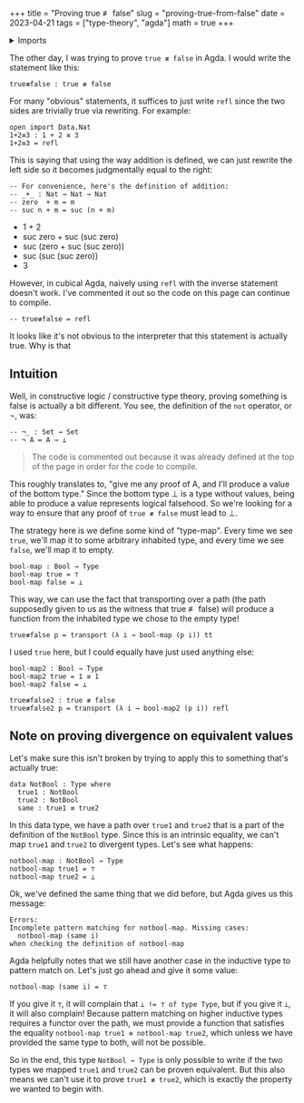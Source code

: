 +++
title = "Proving true ≢ false"
slug = "proving-true-from-false"
date = 2023-04-21
tags = ["type-theory", "agda"]
math = true
+++

<details>
<summary>Imports</summary>

These are some imports that are required for code on this page to work properly.

```agda
{-# OPTIONS --cubical #-}

open import Cubical.Foundations.Prelude
open import Data.Bool
open import Data.Unit
open import Data.Empty

¬_ : Set → Set
¬ A = A → ⊥

infix 4 _≢_
_≢_ : ∀ {A : Set} → A → A → Set
x ≢ y  =  ¬ (x ≡ y)
```
</details>

The other day, I was trying to prove `true ≢ false` in Agda. I would write the
statement like this:

```
true≢false : true ≢ false
```

For many "obvious" statements, it suffices to just write `refl` since the two
sides are trivially true via rewriting. For example:

```
open import Data.Nat
1+2≡3 : 1 + 2 ≡ 3
1+2≡3 = refl
```

This is saying that using the way addition is defined, we can just rewrite the
left side so it becomes judgmentally equal to the right:

```
-- For convenience, here's the definition of addition:
-- _+_ : Nat → Nat → Nat
-- zero  + m = m
-- suc n + m = suc (n + m)
```

- 1 + 2
- suc zero + suc (suc zero)
- suc (zero + suc (suc zero))
- suc (suc (suc zero))
- 3

However, in cubical Agda, naively using `refl` with the inverse statement
doesn't work. I've commented it out so the code on this page can continue to
compile.

```
-- true≢false = refl
```

It looks like it's not obvious to the interpreter that this statement is
actually true. Why is that

## Intuition

Well, in constructive logic / constructive type theory, proving something is
false is actually a bit different. You see, the definition of the `not`
operator, or $\neg$, was:

```
-- ¬_ : Set → Set
-- ¬ A = A → ⊥
```

> The code is commented out because it was already defined at the top of the
> page in order for the code to compile.

This roughly translates to, "give me any proof of A, and I'll produce a value of
the bottom type." Since the bottom type $\bot$ is a type without values, being
able to produce a value represents logical falsehood. So we're looking for a way
to ensure that any proof of `true ≢ false` must lead to $\bot$.

The strategy here is we define some kind of "type-map". Every time we see
`true`, we'll map it to some arbitrary inhabited type, and every time we see
`false`, we'll map it to empty.

```
bool-map : Bool → Type
bool-map true = ⊤
bool-map false = ⊥
```

This way, we can use the fact that transporting
over a path (the path supposedly given to us as the witness that true ≢ false)
will produce a function from the inhabited type we chose to the empty type!

```
true≢false p = transport (λ i → bool-map (p i)) tt
```

I used `true` here, but I could equally have just used anything else:

```
bool-map2 : Bool → Type
bool-map2 true = 1 ≡ 1
bool-map2 false = ⊥

true≢false2 : true ≢ false
true≢false2 p = transport (λ i → bool-map2 (p i)) refl
```

## Note on proving divergence on equivalent values

Let's make sure this isn't broken by trying to apply this to something that's
actually true:

```
data NotBool : Type where
  true1 : NotBool
  true2 : NotBool
  same : true1 ≡ true2
```

In this data type, we have a path over `true1` and `true2` that is a part of the
definition of the `NotBool` type. Since this is an intrinsic equality, we can't
map `true1` and `true2` to divergent types. Let's see what happens:

```
notbool-map : NotBool → Type
notbool-map true1 = ⊤
notbool-map true2 = ⊥
```

Ok, we've defined the same thing that we did before, but Agda gives us this
message:

```text
Errors:
Incomplete pattern matching for notbool-map. Missing cases:
  notbool-map (same i)
when checking the definition of notbool-map
```

Agda helpfully notes that we still have another case in the inductive type to
pattern match on. Let's just go ahead and give it some value:

```text
notbool-map (same i) = ⊤
```

If you give it `⊤`, it will complain that `⊥ != ⊤ of type Type`, but if you give
it `⊥`, it will also complain! Because pattern matching on higher inductive
types requires a functor over the path, we must provide a function that
satisfies the equality `notbool-map true1 ≡ notbool-map true2`, which unless we
have provided the same type to both, will not be possible.

So in the end, this type `NotBool → Type` is only possible to write if the two
types we mapped `true1` and `true2` can be proven equivalent. But this also
means we can't use it to prove `true1 ≢ true2`, which is exactly the property we
wanted to begin with.
